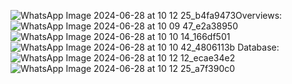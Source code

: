 ![WhatsApp Image 2024-06-28 at 10 12 25_b4fa9473](https://github.com/indah23S/challange-web-indah/assets/174041683/d55cfcf5-8115-49a0-8da9-4ee053764310)Overviews:
![WhatsApp Image 2024-06-28 at 10 09 47_e2a38950](https://github.com/indah23S/challange-web-indah/assets/174041683/72f78be7-c864-4bf2-8945-a39252169e54)
![WhatsApp Image 2024-06-28 at 10 10 14_166df501](https://github.com/indah23S/challange-web-indah/assets/174041683/e342b425-ea19-48af-8a9b-d61f8eb3ed01)
![WhatsApp Image 2024-06-28 at 10 10 42_4806113b](https://github.com/indah23S/challange-web-indah/assets/174041683/b54f109f-a9ef-4bf4-863d-9dadd1c00aed)
Database:
![WhatsApp Image 2024-06-28 at 10 12 12_ecae34e2](https://github.com/indah23S/challange-web-indah/assets/174041683/6ec3b4cc-97a0-4e40-98b3-e93557816d0e)
![WhatsApp Image 2024-06-28 at 10 12 25_a7f390c0](https://github.com/indah23S/challange-web-indah/assets/174041683/eb2ef279-858e-45fe-9b81-6ee208cf4dc7)
